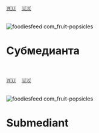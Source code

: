 <span id="ru"><a href='#ru'>🇷🇺</a> &nbsp;&nbsp;&nbsp;<a href='#en'>🇺🇸</a> &nbsp;&nbsp;&nbsp;</span><br><br>


![foodiesfeed com_fruit-popsicles](https://github.com/user-attachments/assets/b29c9b43-1647-4e4b-b550-db85d3baabf4)

# Субмедианта<br><br>
<span id="en"><a href='#ru'>🇷🇺</a> &nbsp;&nbsp;&nbsp;<a href='#en'>🇺🇸</a> &nbsp;&nbsp;&nbsp;</span><br><br>

![foodiesfeed com_fruit-popsicles](https://github.com/user-attachments/assets/b29c9b43-1647-4e4b-b550-db85d3baabf4)
# Submediant<br><br>
